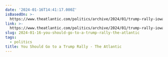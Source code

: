 ```yaml
---
date: '2024-01-16T14:41:17.000Z'
isBasedOn: >-
  https://www.theatlantic.com/politics/archive/2024/01/trump-rally-iowa-2024-election/677119/
link: >-
  https://www.theatlantic.com/politics/archive/2024/01/trump-rally-iowa-2024-election/677119/
slug: 2024-01-16-you-should-go-to-a-trump-rally-the-atlantic
tags:
  - politics
title: You Should Go to a Trump Rally - The Atlantic
---
```


